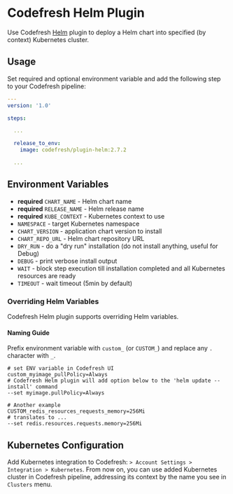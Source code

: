 # Codefresh Helm Plugin

Use Codefresh [Helm](https://helm.sh) plugin to deploy a Helm chart into specified (by context) Kubernetes cluster. 

## Usage

Set required and optional environment variable and add the following step to your Codefresh pipeline:

```yaml
---
version: '1.0'

steps:

  ...

  release_to_env:
    image: codefresh/plugin-helm:2.7.2

  ...

```

## Environment Variables

- **required** `CHART_NAME` - Helm chart name
- **required** `RELEASE_NAME` - Helm release name
- **required** `KUBE_CONTEXT` - Kubernetes context to use
- `NAMESPACE` - target Kubernetes namespace
- `CHART_VERSION` - application chart version to install
- `CHART_REPO_URL` - Helm chart repository URL
- `DRY_RUN` - do a "dry run" installation (do not install anything, useful for Debug)
- `DEBUG` - print verbose install output
- `WAIT` - block step execution till installation completed and all Kubernetes resources are ready
- `TIMEOUT` - wait timeout (5min by default)

### Overriding Helm Variables

Codefresh Helm plugin supports overriding Helm variables.

#### Naming Guide

Prefix environment variable with `custom_` (or `CUSTOM_`) and replace any `.` character with `_`.

```text
# set ENV variable in Codefresh UI
custom_myimage_pullPolicy=Always
# Codefresh Helm plugin will add option below to the 'helm update --install' command
--set myimage.pullPolicy=Always

# Another example
CUSTOM_redis_resources_requests_memory=256Mi
# translates to ...
--set redis.resources.requests.memory=256Mi
```

## Kubernetes Configuration

Add Kubernetes integration to Codefresh: `> Account Settings > Integration > Kubernetes`. From now on, you can use added Kubernetes cluster in Codefresh pipeline, addressing its context by the name you see in `Clusters` menu.